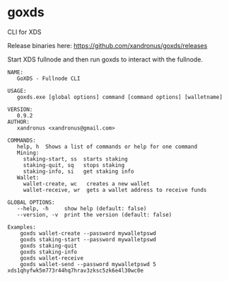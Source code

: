 # goxds
CLI for XDS

Release binaries here: https://github.com/xandronus/goxds/releases

Start XDS fullnode and then run goxds to interact with the fullnode.

```
NAME:
   GoXDS - Fullnode CLI

USAGE:
   goxds.exe [global options] command [command options] [walletname]

VERSION:
   0.9.2
AUTHOR:
   xandronus <xandronus@gmail.com>

COMMANDS:
   help, h  Shows a list of commands or help for one command
   Mining:
     staking-start, ss  starts staking
     staking-quit, sq   stops staking
     staking-info, si   get staking info
   Wallet:
     wallet-create, wc   creates a new wallet
     wallet-receive, wr  gets a wallet address to receive funds

GLOBAL OPTIONS:
   --help, -h     show help (default: false)
   --version, -v  print the version (default: false)

Examples:
    goxds wallet-create --password mywalletpswd
    goxds staking-start --password mywalletpswd
    goxds staking-quit
    goxds staking-info
    goxds wallet-receive
    goxds wallet-send --password mywalletpswd 5 xds1qhyfwk5m773r44hq7hrav3zksc5zk6e4l30wc0e
```
